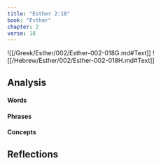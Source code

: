 ```yaml
---
title: "Esther 2:18"
book: "Esther"
chapter: 2
verse: 18
---
```

![[/Greek/Esther/002/Esther-002-018G.md#Text]]
![[/Hebrew/Esther/002/Esther-002-018H.md#Text]]

## Analysis

#### Words

#### Phrases

#### Concepts

## Reflections
